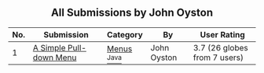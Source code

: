 ﻿<div align="center">

## All Submissions by John Oyston

</div>

No.  | Submission | Category | By   | User Rating
---- | ---------- | -------- | ---- | -----------
1 | [A Simple Pull\-down Menu<br />](https://github.com/Planet-Source-Code/john-oyston-a-simple-pull-down-menu__2-1923) | [Menus<br /><sup>Java</sup>](../ByCategory/menus__2-89.md) | John Oyston | 3.7 (26 globes from 7 users)
